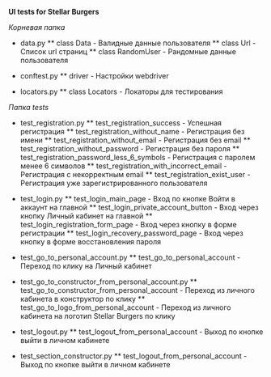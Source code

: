 **UI tests for Stellar Burgers**

_Корневая папка_
* data.py
** class Data - Валидные данные пользователя
** class Url - Список url страниц
** class RandomUser - Рандомные данные пользователя

* conftest.py
** driver - Настройки webdriver

* locators.py
** class Locators - Локаторы для тестирования

_Папка tests_
* test_registration.py
** test_registration_success - Успешная регистрация
** test_registration_without_name - Регистрация без имени
** test_registration_without_email - Регистрация без email
** test_registration_without_password - Регистрация без пароля
** test_registration_password_less_6_symbols - Регистрация с паролем менее 6 символов
** test_registration_with_incorrect_email - Регистрация с некорректным email
** test_registration_exist_user - Регистрация уже зарегистрированного пользователя


* test_login.py
** test_login_main_page - Вход по кнопке Войти в аккаунт на главной
** test_login_private_account_button - Вход через кнопку Личный кабинет на главной
** test_login_registration_form_page - Вход через кнопку в форме регистрации
** test_login_recovery_password_page - Вход через кнопку в форме восстановления пароля


* test_go_to_personal_account.py
** test_go_to_personal_account - Переход по клику на Личный кабинет


* test_go_to_constructor_from_personal_account.py
** test_go_to_constructor_from_personal_account - Переход из личного кабинета в конструктор по клику
** test_go_to_logo_from_personal_account - Переход из личного кабинета на логотип Stellar Burgers по клику


* test_logout.py
** test_logout_from_personal_account - Выход по кнопке выйти в личном кабинете


* test_section_constructor.py
** test_logout_from_personal_account - Выход по кнопке выйти в личном кабинете